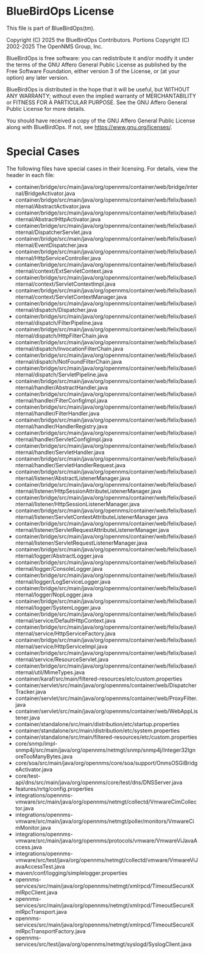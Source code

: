BlueBirdOps License
===================

This file is part of BlueBirdOps(tm).

Copyright (C) 2025 the BlueBirdOps Contributors.
Portions Copyright (C) 2002-2025 The OpenNMS Group, Inc.

BlueBirdOps is free software: you can redistribute it and/or modify it
under the terms of the GNU Affero General Public License as published by
the Free Software Foundation, either version 3 of the License, or (at your
option) any later version.

BlueBirdOps is distributed in the hope that it will be useful, but WITHOUT
ANY WARRANTY; without even the implied warranty of MERCHANTABILITY or
FITNESS FOR A PARTICULAR PURPOSE. See the GNU Affero General Public License
for more details.

You should have received a copy of the GNU Affero General Public License
along with BlueBirdOps. If not, see <https://www.gnu.org/licenses/>.

Special Cases
=============

The following files have special cases in their licensing.  For details,
view the header in each file:

* container/bridge/src/main/java/org/opennms/container/web/bridge/internal/BridgeActivator.java
* container/bridge/src/main/java/org/opennms/container/web/felix/base/internal/AbstractActivator.java
* container/bridge/src/main/java/org/opennms/container/web/felix/base/internal/AbstractHttpActivator.java
* container/bridge/src/main/java/org/opennms/container/web/felix/base/internal/DispatcherServlet.java
* container/bridge/src/main/java/org/opennms/container/web/felix/base/internal/EventDispatcher.java
* container/bridge/src/main/java/org/opennms/container/web/felix/base/internal/HttpServiceController.java
* container/bridge/src/main/java/org/opennms/container/web/felix/base/internal/context/ExtServletContext.java
* container/bridge/src/main/java/org/opennms/container/web/felix/base/internal/context/ServletContextImpl.java
* container/bridge/src/main/java/org/opennms/container/web/felix/base/internal/context/ServletContextManager.java
* container/bridge/src/main/java/org/opennms/container/web/felix/base/internal/dispatch/Dispatcher.java
* container/bridge/src/main/java/org/opennms/container/web/felix/base/internal/dispatch/FilterPipeline.java
* container/bridge/src/main/java/org/opennms/container/web/felix/base/internal/dispatch/HttpFilterChain.java
* container/bridge/src/main/java/org/opennms/container/web/felix/base/internal/dispatch/InvocationFilterChain.java
* container/bridge/src/main/java/org/opennms/container/web/felix/base/internal/dispatch/NotFoundFilterChain.java
* container/bridge/src/main/java/org/opennms/container/web/felix/base/internal/dispatch/ServletPipeline.java
* container/bridge/src/main/java/org/opennms/container/web/felix/base/internal/handler/AbstractHandler.java
* container/bridge/src/main/java/org/opennms/container/web/felix/base/internal/handler/FilterConfigImpl.java
* container/bridge/src/main/java/org/opennms/container/web/felix/base/internal/handler/FilterHandler.java
* container/bridge/src/main/java/org/opennms/container/web/felix/base/internal/handler/HandlerRegistry.java
* container/bridge/src/main/java/org/opennms/container/web/felix/base/internal/handler/ServletConfigImpl.java
* container/bridge/src/main/java/org/opennms/container/web/felix/base/internal/handler/ServletHandler.java
* container/bridge/src/main/java/org/opennms/container/web/felix/base/internal/handler/ServletHandlerRequest.java
* container/bridge/src/main/java/org/opennms/container/web/felix/base/internal/listener/AbstractListenerManager.java
* container/bridge/src/main/java/org/opennms/container/web/felix/base/internal/listener/HttpSessionAttributeListenerManager.java
* container/bridge/src/main/java/org/opennms/container/web/felix/base/internal/listener/HttpSessionListenerManager.java
* container/bridge/src/main/java/org/opennms/container/web/felix/base/internal/listener/ServletContextAttributeListenerManager.java
* container/bridge/src/main/java/org/opennms/container/web/felix/base/internal/listener/ServletRequestAttributeListenerManager.java
* container/bridge/src/main/java/org/opennms/container/web/felix/base/internal/listener/ServletRequestListenerManager.java
* container/bridge/src/main/java/org/opennms/container/web/felix/base/internal/logger/AbstractLogger.java
* container/bridge/src/main/java/org/opennms/container/web/felix/base/internal/logger/ConsoleLogger.java
* container/bridge/src/main/java/org/opennms/container/web/felix/base/internal/logger/LogServiceLogger.java
* container/bridge/src/main/java/org/opennms/container/web/felix/base/internal/logger/NopLogger.java
* container/bridge/src/main/java/org/opennms/container/web/felix/base/internal/logger/SystemLogger.java
* container/bridge/src/main/java/org/opennms/container/web/felix/base/internal/service/DefaultHttpContext.java
* container/bridge/src/main/java/org/opennms/container/web/felix/base/internal/service/HttpServiceFactory.java
* container/bridge/src/main/java/org/opennms/container/web/felix/base/internal/service/HttpServiceImpl.java
* container/bridge/src/main/java/org/opennms/container/web/felix/base/internal/service/ResourceServlet.java
* container/bridge/src/main/java/org/opennms/container/web/felix/base/internal/util/MimeTypes.java
* container/karaf/src/main/filtered-resources/etc/custom.properties
* container/servlet/src/main/java/org/opennms/container/web/DispatcherTracker.java
* container/servlet/src/main/java/org/opennms/container/web/ProxyFilter.java
* container/servlet/src/main/java/org/opennms/container/web/WebAppListener.java
* container/standalone/src/main/distribution/etc/startup.properties
* container/standalone/src/main/distribution/etc/system.properties
* container/standalone/src/main/filtered-resources/etc/custom.properties
* core/snmp/impl-snmp4j/src/main/java/org/opennms/netmgt/snmp/snmp4j/Integer32IgnoreTooManyBytes.java
* core/soa/src/main/java/org/opennms/core/soa/support/OnmsOSGiBridgeActivator.java
* core/test-api/dns/src/main/java/org/opennms/core/test/dns/DNSServer.java
* features/nrtg/config.properties
* integrations/opennms-vmware/src/main/java/org/opennms/netmgt/collectd/VmwareCimCollector.java
* integrations/opennms-vmware/src/main/java/org/opennms/netmgt/poller/monitors/VmwareCimMonitor.java
* integrations/opennms-vmware/src/main/java/org/opennms/protocols/vmware/VmwareViJavaAccess.java
* integrations/opennms-vmware/src/test/java/org/opennms/netmgt/collectd/vmware/VmwareViJavaAccessTest.java
* maven/conf/logging/simplelogger.properties
* opennms-services/src/main/java/org/opennms/netmgt/xmlrpcd/TimeoutSecureXmlRpcClient.java
* opennms-services/src/main/java/org/opennms/netmgt/xmlrpcd/TimeoutSecureXmlRpcTransport.java
* opennms-services/src/main/java/org/opennms/netmgt/xmlrpcd/TimeoutSecureXmlRpcTransportFactory.java
* opennms-services/src/test/java/org/opennms/netmgt/syslogd/SyslogClient.java


